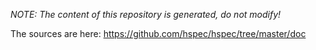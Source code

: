 *NOTE: The content of this repository is generated, do not modify!*

The sources are here: https://github.com/hspec/hspec/tree/master/doc
